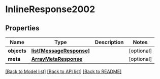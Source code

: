 # InlineResponse2002

## Properties
Name | Type | Description | Notes
------------ | ------------- | ------------- | -------------
**objects** | [**list[MessageResponse]**](MessageResponse.md) |  | [optional] 
**meta** | [**ArrayMetaResponse**](ArrayMetaResponse.md) |  | [optional] 

[[Back to Model list]](../README.md#documentation-for-models) [[Back to API list]](../README.md#documentation-for-api-endpoints) [[Back to README]](../README.md)


